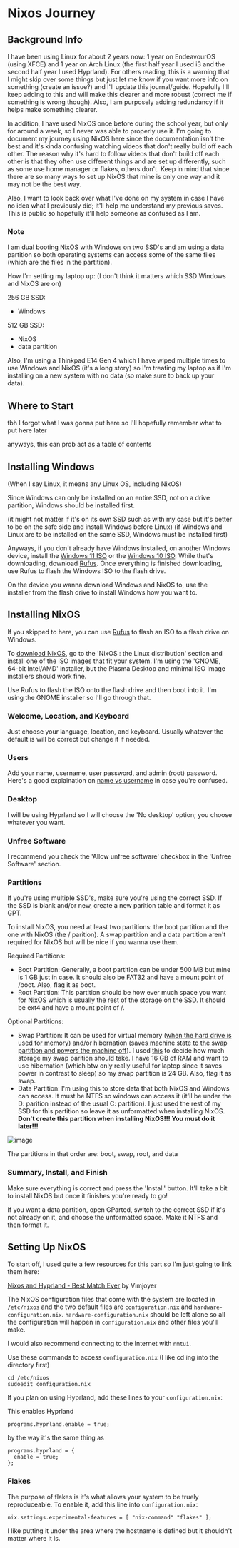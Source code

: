 # Nixos Journey

## Background Info

I have been using Linux for about 2 years now: 1 year on EndeavourOS (using XFCE) and 1 year on Arch Linux (the first half year I used i3 and the second half year I used Hyprland). For others reading, this is a warning that I might skip over some things but just let me know if you want more info on something (create an issue?) and I'll update this journal/guide. Hopefully I'll keep adding to this and will make this clearer and more robust (correct me if something is wrong though). Also, I am purposely adding redundancy if it helps make something clearer.

In addition, I have used NixOS once before during the school year, but only for around a week, so I never was able to properly use it. I'm going to document my journey using NixOS here since the documentation isn't the best and it's kinda confusing watching videos that don't really build off each other. The reason why it's hard to follow videos that don't build off each other is that they often use different things and are set up differently, such as some use home manager or flakes, others don't. Keep in mind that since there are so many ways to set up NixOS that mine is only one way and it may not be the best way.

Also, I want to look back over what I've done on my system in case I have no idea what I previously did; it'll help me understand my previous saves. This is public so hopefully it'll help someone as confused as I am.

### Note

I am dual booting NixOS with Windows on two SSD's and am using a data partition so both operating systems can access some of the same files (which are the files in the partition).

How I'm setting my laptop up: (I don't think it matters which SSD Windows and NixOS are on)

256 GB SSD:
* Windows

512 GB SSD:
* NixOS
* data partition

Also, I'm using a Thinkpad E14 Gen 4 which I have wiped multiple times to use Windows and NixOS (it's a long story) so I'm treating my laptop as if I'm installing on a new system with no data (so make sure to back up your data).

## Where to Start

tbh I forgot what I was gonna put here so I'll hopefully remember what to put here later

anyways, this can prob act as a table of contents

## Installing Windows

(When I say Linux, it means any Linux OS, including NixOS)

Since Windows can only be installed on an entire SSD, not on a drive partition, Windows should be installed first.

(it might not matter if it's on its own SSD such as with my case but it's better to be on the safe side and install Windows before Linux)
(if Windows and Linux are to be installed on the same SSD, Windows must be installed first)

Anyways, if you don't already have Windows installed, on another Windows device, install the [Windows 11 ISO](https://www.microsoft.com/en-us/software-download/windows11) or the [Windows 10 ISO](https://www.microsoft.com/en-us/software-download/windows10ISO). While that's downloading, download [Rufus](https://rufus.ie/en/). Once everything is finished downloading, use Rufus to flash the Windows ISO to the flash drive.

On the device you wanna download Windows and NixOS to, use the installer from the flash drive to install Windows how you want to.

## Installing NixOS

If you skipped to here, you can use [Rufus](https://rufus.ie/en/) to flash an ISO to a flash drive on Windows.

To [download NixOS](https://nixos.org/download/), go to the 'NixOS : the Linux distribution' section and install one of the ISO images that fit your system. I'm using the 'GNOME, 64-bit Intel/AMD' installer, but the Plasma Desktop and minimal ISO image installers should work fine.

Use Rufus to flash the ISO onto the flash drive and then boot into it. I'm using the GNOME installer so I'll go through that.

### Welcome, Location, and Keyboard

Just choose your language, location, and keyboard. Usually whatever the default is will be correct but change it if needed.

### Users

Add your name, username, user password, and admin (root) password. Here's a good explaination on [name vs username](https://askubuntu.com/a/399556) in case you're confused.

### Desktop

I will be using Hyprland so I will choose the 'No desktop' option; you choose whatever you want. 

### Unfree Software

I recommend you check the 'Allow unfree software' checkbox in the 'Unfree Software' section.

### Partitions

If you're using multiple SSD's, make sure you're using the correct SSD. If the SSD is blank and/or new, create a new parition table and format it as GPT.

To install NixOS, you need at least two partitions: the boot partition and the one with NixOS (the / parition). A swap partition and a data partition aren't required for NixOS but will be nice if you wanna use them.

Required Partitions:
* Boot Partition: Generally, a boot partition can be under 500 MB but mine is 1 GB just in case. It should also be FAT32 and have a mount point of /boot. Also, flag it as boot.
* Root Partition: This partition should be how ever much space you want for NixOS which is usually the rest of the storage on the SSD. It should be ext4 and have a mount point of /.

Optional Partitions:
* Swap Partition: It can be used for virtual memory ([when the hard drive is used for memory](https://wiki.archlinux.org/title/swap)) and/or hibernation ([saves machine state to the swap partition and powers the machine off](https://wiki.archlinux.org/title/Power_management/Suspend_and_hibernate)). I used [this](https://askubuntu.com/a/49138) to decide how much storage my swap parition should take. I have 16 GB of RAM and want to use hibernation (which btw only really useful for laptop since it saves power in contrast to sleep) so my swap partition is 24 GB. Also, flag it as swap.
* Data Partition: I'm using this to store data that both NixOS and Windows can access. It must be NTFS so windows can access it (it'll be under the D: parition instead of the usual C: partition). I just used the rest of my SSD for this partition so leave it as unformatted when installing NixOS. **Don't create this partition when installing NixOS!!! You must do it later!!!**

![image](https://github.com/hmmmIndeed/nixos-journey/assets/73439762/91c0191b-0d4a-4406-aad3-f0f642e88389)

The partitions in that order are: boot, swap, root, and data

### Summary, Install, and Finish

Make sure everything is correct and press the 'Install' button. It'll take a bit to install NixOS but once it finishes you're ready to go!

If you want a data partition, open GParted, switch to the correct SSD if it's not already on it, and choose the unformatted space. Make it NTFS and then format it.

## Setting Up NixOS

To start off, I used quite a few resources for this part so I'm just going to link them here:

[Nixos and Hyprland - Best Match Ever](https://www.youtube.com/watch?v=61wGzIv12Ds) by Vimjoyer


The NixOS configuration files that come with the system are located in ```/etc/nixos``` and the two default files are ```configuration.nix``` and ```hardware-configuration.nix```. ```hardware-configuration.nix``` should be left alone so all the configuration will happen in ```configuration.nix``` and other files you'll make.

I would also recommend connecting to the Internet with ```nmtui```.

Use these commands to access ```configuration.nix``` (I like cd'ing into the directory first)

    cd /etc/nixos
    sudoedit configuration.nix

If you plan on using Hyprland, add these lines to your ```configuration.nix```:

This enables Hyprland

    programs.hyprland.enable = true;

by the way it's the same thing as

    programs.hyprland = {
      enable = true;
    };



### Flakes

The purpose of flakes is it's what allows your system to be truely reproduceable. To enable it, add this line into ```configuration.nix```:

    nix.settings.experimental-features = [ "nix-command" "flakes" ];

I like putting it under the area where the hostname is defined but it shouldn't matter where it is.
